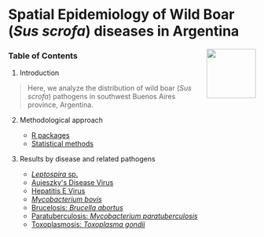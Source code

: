 # Spatial Epidemiology of Wild Boar (*Sus scrofa*) diseases in Argentina

<img src="https://user-images.githubusercontent.com/20196847/82152923-d78ba600-983a-11ea-9bfc-2a9115a029f5.jpg" height="100" width="100" img align="right">

### Table of Contents

1. Introduction
> Here, we analyze the distribution of wild boar (*Sus scrofa*) pathogens in southwest Buenos Aires province, Argentina. 

2. Methodological approach
    -   [R packages](./R-packages/R-packages.md)    
    -   [Statistical methods](./Statistical_methods/Methods.md)    
    
3. Results by disease and related pathogens  
    -   [*Leptospira* sp.](./Results/Leptospira.md)    
    -   [Aujeszky's Disease Virus](#aujeszky's-disease-virus)  
    -   [Hepatitis E Virus](#hepatitis-e-virus)  
    -   [*Mycobacterium bovis*](#mycobacterium-bovis)  
    -   [Brucelosis: *Brucella abortus*](#brucelosis)  
    -   [Paratuberculosis: *Mycobacterium paratuberculosis*](#paratuebrculosis)  
    -   [Toxoplasmosis: *Toxoplasma gondii*](#toxoplasmosis)



